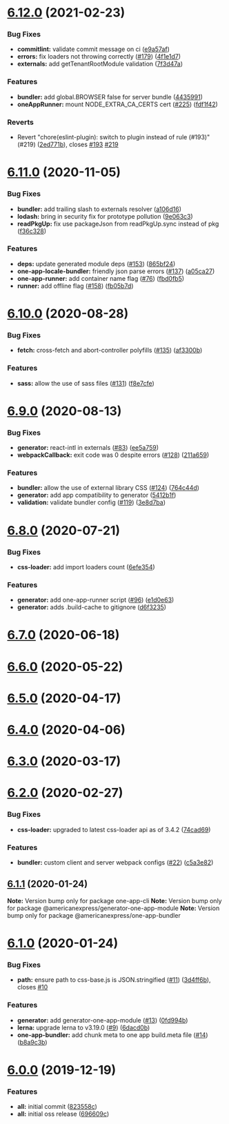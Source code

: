 
# [6.12.0](https://github.com/americanexpress/one-app-cli/compare/v6.11.0...v6.12.0) (2021-02-23)


### Bug Fixes

* **commitlint:** validate commit message on ci ([e9a57af](https://github.com/americanexpress/one-app-cli/commit/e9a57af098f26982aa1569ccce0056687348a6ca))
* **errors:** fix loaders not throwing correctly ([#179](https://github.com/americanexpress/one-app-cli/issues/179)) ([4f1e1d7](https://github.com/americanexpress/one-app-cli/commit/4f1e1d7be93363fdc1ab51cf0ae03fbafae2462d))
* **externals:** add getTenantRootModule validation ([7f3d47a](https://github.com/americanexpress/one-app-cli/commit/7f3d47ad68c2bf1b02445406f10acb5d0d17a4aa))


### Features

* **bundler:** add global.BROWSER false for server bundle ([4435991](https://github.com/americanexpress/one-app-cli/commit/443599149d2b8724ca37c577ddbb6321f6bbb7f6))
* **oneAppRunner:** mount NODE_EXTRA_CA_CERTS cert ([#225](https://github.com/americanexpress/one-app-cli/issues/225)) ([fdf1f42](https://github.com/americanexpress/one-app-cli/commit/fdf1f424286bf5698e7df0e3d80a530dca6b958d))


### Reverts

* Revert "chore(eslint-plugin): switch to plugin instead of rule (#193)" (#219) ([2ed771b](https://github.com/americanexpress/one-app-cli/commit/2ed771be647829ab60e05f36b0a0c68cc9baa91a)), closes [#193](https://github.com/americanexpress/one-app-cli/issues/193) [#219](https://github.com/americanexpress/one-app-cli/issues/219)



# [6.11.0](https://github.com/americanexpress/one-app-cli/compare/v6.10.0...v6.11.0) (2020-11-05)


### Bug Fixes

* **bundler:** add trailing slash to externals resolver ([a106d16](https://github.com/americanexpress/one-app-cli/commit/a106d16ff84bb65a76c171edea1d1c543eb3b964))
* **lodash:** bring in security fix for prototype pollution ([9e063c3](https://github.com/americanexpress/one-app-cli/commit/9e063c313ced8f0ca0533b7b2e47d2c3b211a9d5))
* **readPkgUp:** fix use packageJson from readPkgUp.sync instead of pkg ([f36c328](https://github.com/americanexpress/one-app-cli/commit/f36c32810d06ddd8920ad82f26fec6b98a458978))


### Features

* **deps:** update generated module deps ([#153](https://github.com/americanexpress/one-app-cli/issues/153)) ([865bf24](https://github.com/americanexpress/one-app-cli/commit/865bf245de329dc6f4d08e79b75a90bea8c92996))
* **one-app-locale-bundler:** friendly json parse errors ([#137](https://github.com/americanexpress/one-app-cli/issues/137)) ([a05ca27](https://github.com/americanexpress/one-app-cli/commit/a05ca27698b1a2d8a38d2ea5e086961d046dd96e))
* **one-app-runner:** add container name flag ([#76](https://github.com/americanexpress/one-app-cli/issues/76)) ([fbd0fb5](https://github.com/americanexpress/one-app-cli/commit/fbd0fb55ef7f7998cef9ebab5b99e78132f401a5))
* **runner:** add offline flag ([#158](https://github.com/americanexpress/one-app-cli/issues/158)) ([fb05b7d](https://github.com/americanexpress/one-app-cli/commit/fb05b7de67a4de0088466423e3d73dc45195cc93))



# [6.10.0](https://github.com/americanexpress/one-app-cli/compare/v6.9.0...v6.10.0) (2020-08-28)


### Bug Fixes

* **fetch:** cross-fetch and abort-controller polyfills ([#135](https://github.com/americanexpress/one-app-cli/issues/135)) ([af3300b](https://github.com/americanexpress/one-app-cli/commit/af3300bb783070b1daa4870e5534cc73e9b599c8))


### Features

* **sass:** allow the use of sass files ([#131](https://github.com/americanexpress/one-app-cli/issues/131)) ([f8e7cfe](https://github.com/americanexpress/one-app-cli/commit/f8e7cfe6d25a83ae914c93f5c54f42066491f2cd))



# [6.9.0](https://github.com/americanexpress/one-app-cli/compare/v6.8.0...v6.9.0) (2020-08-13)


### Bug Fixes

* **generator:** react-intl in externals ([#83](https://github.com/americanexpress/one-app-cli/issues/83)) ([ee5a759](https://github.com/americanexpress/one-app-cli/commit/ee5a759058516f5da34c3969b67ec8d18a86807e))
* **webpackCallback:** exit code was 0 despite errors ([#128](https://github.com/americanexpress/one-app-cli/issues/128)) ([211a659](https://github.com/americanexpress/one-app-cli/commit/211a659c234e124ec77b0c53c9b6bb2202acdf55))


### Features

* **bundler:** allow the use of external library CSS ([#124](https://github.com/americanexpress/one-app-cli/issues/124)) ([764c44d](https://github.com/americanexpress/one-app-cli/commit/764c44d1c705ba36b19407bbf1d26cf1863f99d6))
* **generator:** add app compatibility to generator ([5412b1f](https://github.com/americanexpress/one-app-cli/commit/5412b1f82360d38394c9d825227cb7fd68a0e6fd))
* **validation:** validate bundler config ([#119](https://github.com/americanexpress/one-app-cli/issues/119)) ([3e8d7ba](https://github.com/americanexpress/one-app-cli/commit/3e8d7ba0db2a35f2b30f414b2f33b95eaea2e8e1))



# [6.8.0](https://github.com/americanexpress/one-app-cli/compare/v6.7.0...v6.8.0) (2020-07-21)


### Bug Fixes

* **css-loader:** add import loaders count ([6efe354](https://github.com/americanexpress/one-app-cli/commit/6efe354591c0852031f78aa49f1edb3177c462a8))


### Features

* **generator:** add one-app-runner script ([#96](https://github.com/americanexpress/one-app-cli/issues/96)) ([e1d0e63](https://github.com/americanexpress/one-app-cli/commit/e1d0e6363a6c66b26094e6c51d9a3ad22e4dab70))
* **generator:** adds .build-cache to gitignore ([d6f3235](https://github.com/americanexpress/one-app-cli/commit/d6f32358328f63b24c1c1fa83e634e72bdda0f6f))


# [6.7.0](https://github.com/americanexpress/one-app-cli/compare/v6.6.0...v6.7.0) (2020-06-18)
# [6.6.0](https://github.com/americanexpress/one-app-cli/compare/v6.5.0...v6.6.0) (2020-05-22)

# [6.5.0](https://github.com/americanexpress/one-app-cli/compare/v6.4.0...v6.5.0) (2020-04-17)
# [6.4.0](https://github.com/americanexpress/one-app-cli/compare/v6.3.0...v6.4.0) (2020-04-06)

# [6.3.0](https://github.com/americanexpress/one-app-cli/compare/v6.2.0...v6.3.0) (2020-03-17)
# [6.2.0](https://github.com/americanexpress/one-app-cli/compare/v6.1.1...v6.2.0) (2020-02-27)

### Bug Fixes

* **css-loader:** upgraded to latest css-loader api as of 3.4.2 ([74cad69](https://github.com/americanexpress/one-app-cli/commit/74cad69fcbe84eeba7a02b009821e6f7a2db62f2))


### Features

* **bundler:** custom client and server webpack configs ([#22](https://github.com/americanexpress/one-app-cli/issues/22)) ([c5a3e82](https://github.com/americanexpress/one-app-cli/commit/c5a3e82d1c4e778cc05b24734390f938d7f984b6))

## [6.1.1](https://github.com/americanexpress/one-app-cli/compare/v6.1.0...v6.1.1) (2020-01-24)

**Note:** Version bump only for package one-app-cli
**Note:** Version bump only for package @americanexpress/generator-one-app-module
**Note:** Version bump only for package @americanexpress/one-app-bundler

# [6.1.0](https://github.com/americanexpress/one-app-cli/compare/v6.0.0...v6.1.0) (2020-01-24)


### Bug Fixes

* **path:** ensure path to css-base.js is JSON.stringified ([#11](https://github.com/americanexpress/one-app-cli/issues/11)) ([3d4ff6b](https://github.com/americanexpress/one-app-cli/commit/3d4ff6babd3a0f42eb7235140630608e5028c1af)), closes [#10](https://github.com/americanexpress/one-app-cli/issues/10)


### Features

* **generator:** add generator-one-app-module ([#13](https://github.com/americanexpress/one-app-cli/issues/13)) ([0fd994b](https://github.com/americanexpress/one-app-cli/commit/0fd994b57d2fd9487b31f109f95d13c7e64c14aa))
* **lerna:** upgrade lerna to v3.19.0 ([#9](https://github.com/americanexpress/one-app-cli/issues/9)) ([6dacd0b](https://github.com/americanexpress/one-app-cli/commit/6dacd0b8848d1f1045aff36fde2f0d441d0d49a2))
* **one-app-bundler:** add chunk meta to one app build.meta file ([#14](https://github.com/americanexpress/one-app-cli/issues/14)) ([b8a9c3b](https://github.com/americanexpress/one-app-cli/commit/b8a9c3b740a00038d19f15fbbcf354d48a4d238c))



# [6.0.0](https://github.com/americanexpress/one-app-cli/compare/823558c397bc128c465b03ab705b9d3de7ae2cad...v6.0.0) (2019-12-19)


### Features

* **all:** initial commit ([823558c](https://github.com/americanexpress/one-app-cli/commit/823558c397bc128c465b03ab705b9d3de7ae2cad))
* **all:** initial oss release ([696609c](https://github.com/americanexpress/one-app-cli/commit/696609c702b128ba0339064173ac328ce8c00766))



